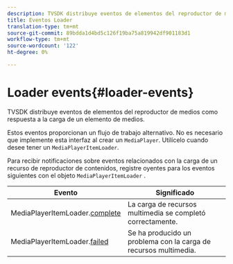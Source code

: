 ```yaml
---
description: TVSDK distribuye eventos de elementos del reproductor de medios como respuesta a la carga de un elemento de medios.
title: Eventos Loader
translation-type: tm+mt
source-git-commit: 89bdda1d4bd5c126f19ba75a819942df901183d1
workflow-type: tm+mt
source-wordcount: '122'
ht-degree: 0%

---
```



# Loader events{#loader-events}

TVSDK distribuye eventos de elementos del reproductor de medios como respuesta a la carga de un elemento de medios.

Estos eventos proporcionan un flujo de trabajo alternativo. No es necesario que implemente esta interfaz al crear un `MediaPlayer`. Utilícelo cuando desee tener un `MediaPlayerItemLoader`.

Para recibir notificaciones sobre eventos relacionados con la carga de un recurso de reproductor de contenidos, registre oyentes para los eventos siguientes con el objeto `MediaPlayerItemLoader` .

| Evento | Significado |
|---|---|
| MediaPlayerItemLoader.[complete](https://help.adobe.com/en_US/primetime/api/psdk/asdoc-dhls_1.4/com/adobe/mediacore/MediaPlayerItemLoader.html#event:completed) | La carga de recursos multimedia se completó correctamente. |
| MediaPlayerItemLoader.[failed](https://help.adobe.com/en_US/primetime/api/psdk/asdoc-dhls_1.4/com/adobe/mediacore/MediaPlayerItemLoader.html#event:failed) | Se ha producido un problema con la carga de recursos multimedia. |